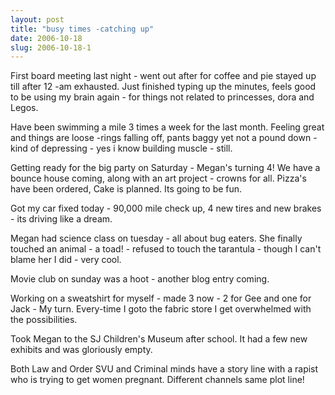 ```yaml
---
layout: post
title: "busy times -catching up"
date: 2006-10-18
slug: 2006-10-18-1
---
```


First board meeting last night - went out after for coffee and pie stayed up till after 12 -am exhausted. Just finished typing up the minutes, feels good to be using my brain again - for things not related to princesses, dora and Legos.

  Have been swimming a mile 3 times a week for the last month.  Feeling great and things are loose -rings falling off, pants baggy yet not a pound down - kind of depressing - yes i know building muscle - still.

Getting ready for the big party on Saturday - Megan&apos;s turning 4!  We have a bounce house coming, along with an art project - crowns for all.  Pizza&apos;s have been ordered, Cake is planned.  Its going to be fun. 

Got my car fixed today - 90,000 mile check up, 4 new tires and new brakes - its driving like a dream.

Megan had science class on tuesday - all about bug eaters. She finally touched an animal - a toad! - refused to touch the tarantula - though I can&apos;t blame her I did - very cool.  

Movie club on sunday was a hoot - another blog entry coming.

Working on a sweatshirt for myself - made 3 now - 2 for Gee and one for Jack - My turn.  Every-time I goto the fabric store I get overwhelmed with the possibilities.  

Took Megan to the SJ Children&apos;s Museum after school. It had a few new exhibits and was gloriously empty.

Both Law and Order SVU and Criminal minds have a story line with a rapist who is trying to get women pregnant.  Different channels same plot line!




